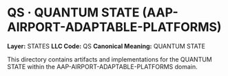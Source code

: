 # QS · QUANTUM STATE (AAP-AIRPORT-ADAPTABLE-PLATFORMS)

**Layer:** STATES
**LLC Code:** QS
**Canonical Meaning:** QUANTUM STATE

This directory contains artifacts and implementations for the QUANTUM STATE within the AAP-AIRPORT-ADAPTABLE-PLATFORMS domain.

